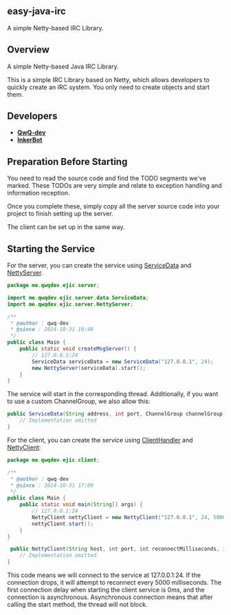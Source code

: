 ## easy-java-irc

A simple Netty-based IRC Library.

## Overview

A simple Netty-based Java IRC Library.

This is a simple IRC Library based on Netty, which allows developers to quickly create an IRC system. You only need to
create objects and start them.

## Developers

- [**QwQ-dev**](https://github.com/QwQ-dev)
- [**InkerBot**](https://github.com/InkerBot)

## Preparation Before Starting

You need to read the source code and find the TODO segments we've marked. These TODOs are very simple and relate to
exception handling and information reception.

Once you complete these, simply copy all the server source code into your project to finish setting up the server.

The client can be set up in the same way.

## Starting the Service

For the server, you can create the service
using [ServiceData](ejic-server/src/main/java/me/qwqdev/ejic/server/data/ServiceData.java)
and [NettyServer](ejic-server/src/main/java/me/qwqdev/ejic/server/NettyServer.java).

```java
package me.qwqdev.ejic.server;

import me.qwqdev.ejic.server.data.ServiceData;
import me.qwqdev.ejic.server.NettyServer;

/**
 * @author : qwq-dev
 * @since : 2024-10-31 16:48
 */
public class Main {
    public static void createMsgServer() {
        // 127.0.0.1:24
        ServiceData serviceData = new ServiceData("127.0.0.1", 24);
        new NettyServer(serviceData).start();
    }
}
```

The service will start in the corresponding thread. Additionally, if you want to use a custom ChannelGroup, we also
allow this:

```java
public ServiceData(String address, int port, ChannelGroup channelGroup) {
    // Implementation omitted 
}
```

For the client, you can create the service
using [ClientHandler](ejic-client/src/main/java/me/qwqdev/ejic/client/handler/ClientHandler.java)
and [NettyClient](ejic-client/src/main/java/me/qwqdev/ejic/client/NettyClient.java):

```java
package me.qwqdev.ejic.client;

/**
 * @author : qwq-dev
 * @since : 2024-10-31 17:09
 */
public class Main {
    public static void main(String[] args) {
        // 127.0.0.1:24
        NettyClient nettyClient = new NettyClient("127.0.0.1", 24, 5000, 0, true);
        nettyClient.start();
    }
}
```

```java
 public NettyClient(String host, int port, int reconnectMilliseconds, int initialConnectionMillisecondsDelay, boolean asyncConnection) {
    // Implementation omitted
}
```

This code means we will connect to the service at 127.0.0.1:24. If the connection drops, it will attempt to reconnect
every 5000 milliseconds. The first connection delay when starting the client service is 0ms, and the connection is
asynchronous. Asynchronous connection means that after calling the start method, the thread will not block.
